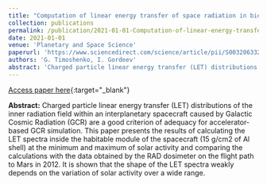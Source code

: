 ```yaml
---
title: "Computation of linear energy transfer of space radiation in biological tissue analog"
collection: publications
permalink: /publication/2021-01-01-Computation-of-linear-energy-transfer-of-space-radiation-in-biological-tissue-analog
date: 2021-01-01
venue: 'Planetary and Space Science'
paperurl: 'https://www.sciencedirect.com/science/article/pii/S0032063321000295'
authors: 'G. Timoshenko, I. Gordeev'
abstract: 'Charged particle linear energy transfer (LET) distributions of the inner radiation field within an interplanetary spacecraft caused by Galactic Cosmic Radiation (GCR) are a good criterion of adequacy for accelerator-based GCR simulation. This paper presents the results of calculating the LET spectra inside the habitable module of the spacecraft (15 ​g/cm2 of Al shell) at the minimum and maximum of solar activity and comparing the calculations with the data obtained by the RAD dosimeter on the flight path to Mars in 2012. It is shown that the shape of the LET spectra weakly depends on the variation of solar activity over a wide range.'
---
```


[Access paper here](https://www.sciencedirect.com/science/article/pii/S0032063321000295){:target="_blank"}

**Abstract:** Charged particle linear energy transfer (LET) distributions of the inner radiation field within an interplanetary spacecraft caused by Galactic Cosmic Radiation (GCR) are a good criterion of adequacy for accelerator-based GCR simulation. This paper presents the results of calculating the LET spectra inside the habitable module of the spacecraft (15 ​g/cm2 of Al shell) at the minimum and maximum of solar activity and comparing the calculations with the data obtained by the RAD dosimeter on the flight path to Mars in 2012. It is shown that the shape of the LET spectra weakly depends on the variation of solar activity over a wide range.
